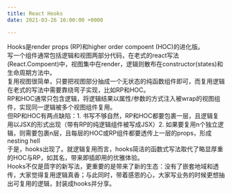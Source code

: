 ```yaml
---
title: React Hooks
date: 2021-03-26 16:00:00 +0000

---
```

Hooks是render props (RP)和higher order compoent (HOC)的进化版。  
写一个组件通常包括逻辑和视图两部分代码，在老式的react写法(React.Compoent)中，视图集中在render，逻辑则散布在constructor(states)和生命周期方法中。  
复用视图很简单，只要把视图部分抽成一个无状态的纯函数组件即可，而复用逻辑在老式的写法中需要靠绕弯子实现，比如RP和HOC。  
RP和HOC通常只包含逻辑，将逻辑结果以属性/参数的方式注入被wrap的视图组件，实现同一逻辑被多个视图组件复用。  
但RP和HOC有两点缺陷：1. 书写不够自然，RP和HOC都要包裹一层，且逻辑复用以JSX的形式出现（带有RP的纯逻辑组件被写成JSX）2. 如果要复用n个独立逻辑，则需要包裹n层，且每层的HOC或RP组件都要透传上一层的props，形成nesting hell  
于是，hooks出现了。就逻辑复用而言，hooks简洁的函数式写法取代了略显厚重的HOC与RP，如其名，带来即插即用的优雅体验。  
Hooks不仅是茴字的新写法，更重要的是带来了新的生态：没有了嵌套地域和透传，大家觉得复用逻辑真香；与此同时，带着感恩的心，大家写业务的时候更想抽出可复用的逻辑，封装成hooks并分享。